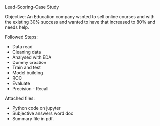Lead-Scoring-Case Study

Objective:
	An Education company wanted to sell online courses and with the existing 30% success and wanted to have that increased to 80% and needs help.

Followed Steps:
* Data read
* Cleaning data
* Analysed with EDA
* Dummy creation
* Train and test
* Model building
* ROC
* Evaluate
* Precision - Recall

Attached files:
* Python code on jupyter
* Subjective answers word doc
* Summary file in pdf.
